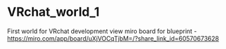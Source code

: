 # VRchat_world_1
First world for VRchat development
view miro board for blueprint - https://miro.com/app/board/uXjVOCqTjbM=/?share_link_id=60570673628
